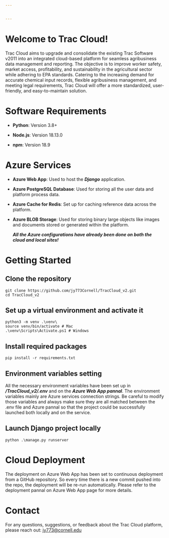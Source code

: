 ```yaml
---


---
```


<h1 id="welcome-to-trac-cloud">Welcome to Trac Cloud!</h1>
<p>Trac Cloud aims to upgrade and consolidate the existing Trac Software v2011 into an integrated cloud-based platform for seamless agribusiness data management and reporting. The objective is to improve worker safety, market access, profitability, and sustainability in the agricultural sector while adhering to EPA standards. Catering to the increasing demand for accurate chemical input records, flexible agribusiness management, and meeting legal requirements, Trac Cloud will offer a more standardized, user-friendly, and easy-to-maintain solution.</p>
<h1 id="software-requirements">Software Requirements</h1>
<ul>
<li>
<p><strong>Python</strong>: Version 3.8+</p>
</li>
<li>
<p><strong>Node.js</strong>: Version 18.13.0</p>
</li>
<li>
<p><strong>npm</strong>: Version 18.9</p>
</li>
</ul>
<h1 id="azure-services">Azure Services</h1>
<ul>
<li>
<p><strong>Azure Web App</strong>: Used to host the <em><strong>Django</strong></em> application.</p>
</li>
<li>
<p><strong>Azure PostgreSQL Database</strong>: Used for storing all the user data and platform process data.</p>
</li>
<li>
<p><strong>Azure Cache for Redis</strong>: Set up for caching reference data across the platform.</p>
</li>
<li>
<p><strong>Azure BLOB Storage</strong>: Used for storing binary large objects like images and documents stored or generated within the platform.</p>
<p><em><strong>All the Azure configurations have already been done on both the cloud and local sites!</strong></em></p>
</li>
</ul>
<h1 id="getting-started">Getting Started</h1>
<h2 id="clone-the-repository">Clone the repository</h2>
<pre><code>git clone https://github.com/jy773Cornell/TracCloud_v2.git
cd TracCloud_v2
</code></pre>
<h2 id="set-up-a-virtual-environment-and-activate-it">Set up a virtual environment and activate it</h2>
<pre><code>python3 -m venv .\venv\ 
source venv/bin/activate # Mac
.\venv\Scripts\Activate.ps1 # Windows
</code></pre>
<h2 id="install-required-packages">Install required packages</h2>
<pre><code>pip install -r requirements.txt
</code></pre>
<h2 id="environment-variables-setting">Environment variables setting</h2>
<p>All the necessary environment variables have been set up in <em><strong>/TracCloud_v2/.env</strong></em> and on the <em><strong>Azure Web App pannal</strong></em>. The environment variables mainly are Azure services connection strings.  Be careful to modify those variables and always make sure they are all matched between the .env file and Azure pannal so that the project could be successfully launched both locally and on the service.</p>
<h2 id="launch-django-project-locally">Launch Django project locally</h2>
<pre><code>python .\manage.py runserver
</code></pre>
<h1 id="cloud-deployment">Cloud Deployment</h1>
<p>The deployment on Azure Web App has been set to continuous deployment from a GitHub repository. So every time there is a new commit pushed into the repo, the deployment will be re-run automatically. Please refer to the deployment pannal on Azure Web App page for more details.</p>
<h1 id="contact">Contact</h1>
<p>For any questions, suggestions, or feedback about the Trac Cloud platform, please reach out: <a href="mailto:jy773@cornell.edu">jy773@cornell.edu</a></p>

